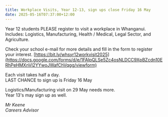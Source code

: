 ```yaml
---
title: Workplace Visits, Year 12-13, sign ups close Friday 16 May
date: 2025-05-16T07:37:00+12:00
---
```

Year 12 students PLEASE register to visit a workplace in Whanganui.  
Includes: Logistics, Manufacturing, Health / Medical, Legal Sector, and Agriculture.  

Check your school e-mail for more details and fill in the form to register your interest. [https://bit.ly/whsyr12workvisit2025](https://docs.google.com/forms/d/e/1FAIpQLSe5Zc4osNLDCC9XpBZcdn10ERhPeHMXnVl2YYwoJWafChVqgg/viewform)  

Each visit takes half a day.  
LAST CHANCE to sign up is Friday 16 May  

Logistics/Manufacturing visit on 29 May needs more.  
Year 13's may sign up as well.

*Mr Keene  
Careers Advisor*
